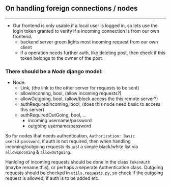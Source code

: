 

## On handling foreign connections / nodes
---
+ Our frontend is only usable if a local user is logged in, so lets use the login token granted to verify if a incoming connection is from our own frontend.
    + backend server green lights most incoming request from our own client
    + if a operation needs further auth, like deleting post, then check if this token belongs to the owner of the post.

### There should be a *Node* django model:  

+ Node:
    + Link, (the link to the other server for requests to be sent)
    + allowIncoming, bool, (allow incoming requests?)
    + allowOutgoing, bool, (allow/block access the this remote server?)
    + authRequiredIncoming, bool, (does this node need basic to access this server)
    + authRequiredOutGoing, bool,  ...
        + incoming username/password
        + outgoing username/password

So for nodes that needs authentication, `Authorization: Basic userid:password`,
if auth is not required, then when handling incoming/outgoing requests its just a simple black/white list via `allowIncoming` & `allowOutgoing`.

Hanlding of incoming requests should be done in the class `TokenAuth` (maybe rename this), or perhaps a seperate Authentication class. Outgoing requests should be checked in `utils.requests.py`, so check if the outgoing request is allowed, if auth is to be added etc.  